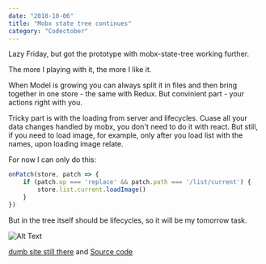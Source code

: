 ```yaml
---
date: "2018-10-06"
title: "Mobx state tree continues"
category: "Codectober"
---
```


Lazy Friday, but got the prototype with mobx-state-tree working further.

The more I playing with it, the more I like it.

When Model is growing you can always split it in files and then bring together in one store - the same with Redux.
But convinient part - your actions right with you.

Tricky part is with the loading from server and lifecycles.
Cuase all your data changes handled by mobx, you don't need to do it with react.
But still, if you need to load image, for example, only after you load list with the names, upon loading image relate.

For now I can only do this:

```javascript
onPatch(store, patch => {
	if (patch.op === 'replace' && patch.path === '/list/current') {
		store.list.current.loadImage()
	}
})
```

But in the tree itself should be lifecycles, so it will be my tomorrow task.

![Alt Text](https://media0.giphy.com/media/8IZCR0wzEIQms/giphy.gif)

[dumb site still there](https://unruffled-nobel-eebf7f.netlify.com/) and [Source code](https://github.com/dmitrybirin/swapiti)

